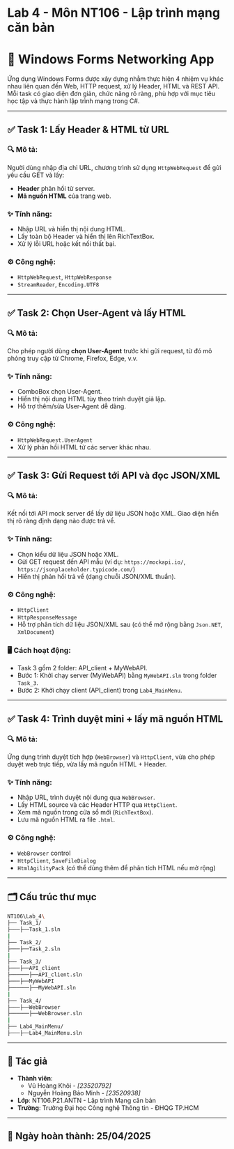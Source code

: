 # Lab 4 - Môn NT106 - Lập trình mạng căn bản

# 📘 Windows Forms Networking App  

Ứng dụng Windows Forms được xây dựng nhằm thực hiện 4 nhiệm vụ khác nhau liên quan đến Web, HTTP request, xử lý Header, HTML và REST API. Mỗi task có giao diện đơn giản, chức năng rõ ràng, phù hợp với mục tiêu học tập và thực hành lập trình mạng trong C#.

---

## ✅ Task 1: Lấy Header & HTML từ URL

### 🔍 Mô tả:
Người dùng nhập địa chỉ URL, chương trình sử dụng `HttpWebRequest` để gửi yêu cầu GET và lấy:
- **Header** phản hồi từ server.
- **Mã nguồn HTML** của trang web.

### ✨ Tính năng:
- Nhập URL và hiển thị nội dung HTML.
- Lấy toàn bộ Header và hiển thị lên RichTextBox.
- Xử lý lỗi URL hoặc kết nối thất bại.

### ⚙️ Công nghệ:
- `HttpWebRequest`, `HttpWebResponse`
- `StreamReader`, `Encoding.UTF8`

---

## ✅ Task 2: Chọn User-Agent và lấy HTML

### 🔍 Mô tả:
Cho phép người dùng **chọn User-Agent** trước khi gửi request, từ đó mô phỏng truy cập từ Chrome, Firefox, Edge, v.v.

### ✨ Tính năng:
- ComboBox chọn User-Agent.
- Hiển thị nội dung HTML tùy theo trình duyệt giả lập.
- Hỗ trợ thêm/sửa User-Agent dễ dàng.

### ⚙️ Công nghệ:
- `HttpWebRequest.UserAgent`
- Xử lý phản hồi HTML từ các server khác nhau.

---

## ✅ Task 3: Gửi Request tới API và đọc JSON/XML

### 🔍 Mô tả:
Kết nối tới API mock server để lấy dữ liệu JSON hoặc XML. Giao diện hiển thị rõ ràng định dạng nào được trả về.

### ✨ Tính năng:
- Chọn kiểu dữ liệu JSON hoặc XML.
- Gửi GET request đến API mẫu (ví dụ: `https://mockapi.io/`, `https://jsonplaceholder.typicode.com/`)
- Hiển thị phản hồi trả về (dạng chuỗi JSON/XML thuần).

### ⚙️ Công nghệ:
- `HttpClient`
- `HttpResponseMessage`
- Hỗ trợ phân tích dữ liệu JSON/XML sau (có thể mở rộng bằng `Json.NET`, `XmlDocument`)

### 🖥️ Cách hoạt động:
- Task 3 gồm 2 folder: API_client + MyWebAPI.
- Bước 1: Khởi chạy server (MyWebAPI) bằng `MyWebAPI.sln` trong folder `Task_3`.
- Bước 2: Khởi chạy client (API_client) trong `Lab4_MainMenu`. 
---

## ✅ Task 4: Trình duyệt mini + lấy mã nguồn HTML

### 🔍 Mô tả:
Ứng dụng trình duyệt tích hợp (`WebBrowser`) và `HttpClient`, vừa cho phép duyệt web trực tiếp, vừa lấy mã nguồn HTML + Header.

### ✨ Tính năng:
- Nhập URL, trình duyệt nội dung qua `WebBrowser`.
- Lấy HTML source và các Header HTTP qua `HttpClient`.
- Xem mã nguồn trong cửa sổ mới (`RichTextBox`).
- Lưu mã nguồn HTML ra file `.html`.

### ⚙️ Công nghệ:
- `WebBrowser` control
- `HttpClient`, `SaveFileDialog`
- `HtmlAgilityPack` (có thể dùng thêm để phân tích HTML nếu mở rộng)

---

## 🗂️ Cấu trúc thư mục 

```bash
NT106\Lab_4\
├── Task_1/
├───├──Task_1.sln
|
├── Task_2/
├───├──Task_2.sln
|
├── Task_3/
├───├──API_client
├──────├──API_client.sln
├───├──MyWebAPI
├──────├──MyWebAPI.sln
|
├── Task_4/
├───├──WebBrowser
├──────├──WebBrowser.sln
|
├── Lab4_MainMenu/
├───├──Lab4_MainMenu.sln
```
---

## 👤 Tác giả

- **Thành viên**:
  -   Vũ Hoàng Khôi - *[23520792]*
  -   Nguyễn Hoàng Bảo Minh - *[23520938]*   
- **Lớp**: NT106.P21.ANTN - Lập trình Mạng căn bản 
- **Trường**: Trường Đại học Công nghệ Thông tin - ĐHQG TP.HCM

---

## 📅 Ngày hoàn thành: 25/04/2025
